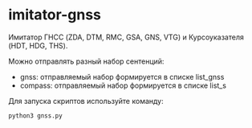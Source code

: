 # imitator-gnss
Имитатор ГНСС (ZDA, DTM, RMC, GSA, GNS, VTG) и Курсоуказателя (HDT, HDG, THS).

Можно отправлять разный набор сентенций:
 
- gnss: отправляемый набор формируется в списке list_gnss
- compass: отправляемый набор формируется в списке list_s

Для запуска скриптов используйте команду:
```
python3 gnss.py
```
